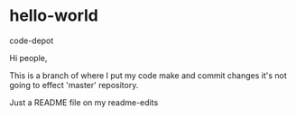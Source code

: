 # hello-world

code-depot

Hi people,

This is a branch
of where I put my code
make and commit changes
it's not going to effect 'master' repository.

Just a README file on my readme-edits
